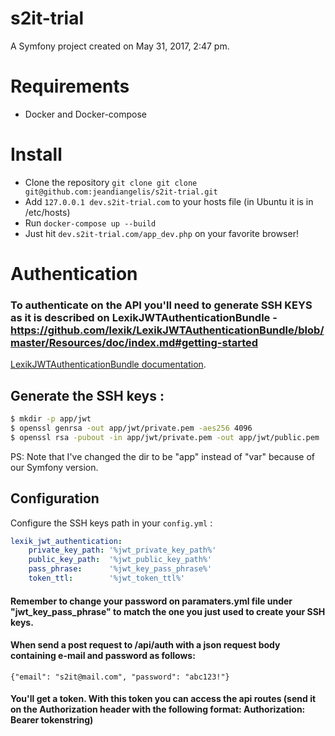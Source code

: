 s2it-trial
==========

A Symfony project created on May 31, 2017, 2:47 pm.

# Requirements
* Docker and Docker-compose

# Install
* Clone the repository `git clone git clone git@github.com:jeandiangelis/s2it-trial.git`
* Add `127.0.0.1 dev.s2it-trial.com` to your hosts file (in Ubuntu it is in /etc/hosts) 
* Run `docker-compose up --build`
* Just hit `dev.s2it-trial.com/app_dev.php` on your favorite browser!

# Authentication
### To authenticate on the API you'll need to generate SSH KEYS as it is described on LexikJWTAuthenticationBundle - https://github.com/lexik/LexikJWTAuthenticationBundle/blob/master/Resources/doc/index.md#getting-started
[LexikJWTAuthenticationBundle documentation](https://github.com/lexik/LexikJWTAuthenticationBundle/blob/master/Resources/doc/index.md#getting-started ).

Generate the SSH keys :
-----------------------
``` bash
$ mkdir -p app/jwt
$ openssl genrsa -out app/jwt/private.pem -aes256 4096
$ openssl rsa -pubout -in app/jwt/private.pem -out app/jwt/public.pem
```

PS: Note that I've changed the dir to be "app" instead of "var" because of our Symfony version.

Configuration
-------------

Configure the SSH keys path in your `config.yml` :

``` yaml
lexik_jwt_authentication:
    private_key_path: '%jwt_private_key_path%'
    public_key_path:  '%jwt_public_key_path%'
    pass_phrase:      '%jwt_key_pass_phrase%'
    token_ttl:        '%jwt_token_ttl%'
```

#### Remember to change your password on paramaters.yml file under "jwt_key_pass_phrase" to match the one you just used to create your SSH keys.

#### When send a post request to /api/auth with a json request body containing e-mail and password as follows:
 `{"email": "s2it@mail.com", "password": "abc123!"}`
 
#### You'll get a token. With this token you can access the api routes (send it on the Authorization header with the following format: Authorization: Bearer tokenstring)
 
 